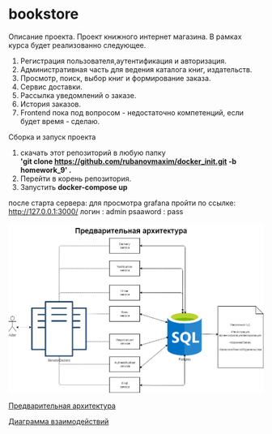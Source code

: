 # bookstore
Описание проeкта.
Проект книжного интернет магазина.
В рамках курса будет реализованно следующее.
1. Регистрация пользователя,аутентификация и авторизация.
2. Административная часть для ведения каталога книг, издательств.
3. Просмотр, поиск, выбор книг и формирование заказа.
4. Сервис доставки.
5. Рассылка уведомлений о заказе.
6. История заказов.
7. Frontend пока под вопросом - недостаточно компетенций, если будет время - сделаю.


Сборка и запуск проекта
1. скачать этот репозиторий в любую папку<br>
  <b>'git clone https://github.com/rubanovmaxim/docker_init.git -b homework_9' .<br></b>
2. Перейти в корень репозитория.
3. Запустить <b>docker-compose up</b>

после старта сервера:</b>
 для просмотра grafana пройти по ссылке:</b>
 http://127.0.0.1:3000/</b>
 логин : admin</b>
 psaaword : pass</b>


![alt text](Architecture_v1.png)

[Предварительная архитектура](Architecture_v1.png)

[Диаграмма взаимодействий](BookStore.png)




